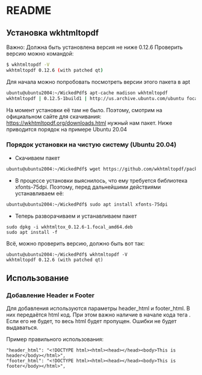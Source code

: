 # README

## Установка wkhtmltopdf
Важно: Должна быть установлена версия не ниже 0.12.6
Проверить версию можно командой:

```sh
$ wkhtmltopdf -V
wkhtmltopdf 0.12.6 (with patched qt)
```
Для начала можно попробовать посмотреть версии этого пакета в apt
```sh
ubuntu@ubuntu2004:~/WickedPdf$ apt-cache madison wkhtmltopdf
wkhtmltopdf | 0.12.5-1build1 | http://us.archive.ubuntu.com/ubuntu focal/universe amd64 Packages
```
На момент установки её там не было.
Поэтому, смотрим на официальном сайте для скачивания: https://wkhtmltopdf.org/downloads.html нужный нам пакет.
Ниже приводится порядок на примере Ubuntu 20.04

### Порядок установки на чистую систему (Ubuntu 20.04)
* Скачиваем пакет 
```sh
ubuntu@ubuntu2004:~/WickedPdf$ wget https://github.com/wkhtmltopdf/packaging/releases/download/0.12.6-1/wkhtmltox_0.12.6-1.focal_amd64.deb
```
* В процессе установки выяснилось, что ему требуется библиотека  xfonts-75dpi.
Поэтому, перед дальнейшими действиями устанавливаем её:
```sh
ubuntu@ubuntu2004:~/WickedPdf$ sudo apt install xfonts-75dpi
```
* Теперь разворачиваем и устанавливаем пакет
```shell
sudo dpkg -i wkhtmltox_0.12.6-1.focal_amd64.deb
sudo apt install -f
```

Всё, можно проверить версию, должно быть вот так:
```shell
ubuntu@ubuntu2004:~/WickedPdf$ wkhtmltopdf -V
wkhtmltopdf 0.12.6 (with patched qt)
```

## Использование
### Добавление Header и Footer
Для добавления используются параметры header_html и footer_html. В них передаётся html код.
При этом важно наличие в начале кода тега <!DOCTYPE html>.
Если его не будет, то весь html будет пропущен. Ошибки не будет выдаваться.

Пример правильного использования:
```shell
"header_html": "<!DOCTYPE html><html><head></head><body>This is header</body></html>",
"footer_html": "<!DOCTYPE html><html><head></head><body>This is footer</body></html>",
```